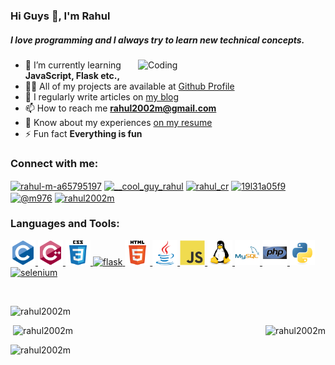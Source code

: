 ### Hi Guys 👋, I'm Rahul
<h5>I love programming and I always try to learn new technical concepts.</h5>

<img align="right" alt="Coding" width="300" src="https://cdn.dribbble.com/users/2514208/screenshots/9457622/web_developer.gif">

- 🌱 I’m currently learning **JavaScript, Flask etc.,**
- 👨‍💻 All of my projects are available at [Github Profile](https://github.com/rahul2002m)
- 📝 I regularly write articles on [my blog](https://techclone1.blogspot.com/)
- 📫 How to reach me **rahul2002m@gmail.com**
- 📄 Know about my experiences [on my resume](https://resume.io/r/lh9AJwHw5)
- ⚡ Fun fact **Everything is fun**

<h3 align="left">Connect with me:</h3>
<p align="left">
<a href="https://linkedin.com/in/rahul-m-a65795197" target="blank"><img align="center" src="https://raw.githubusercontent.com/rahuldkjain/github-profile-readme-generator/master/src/images/icons/Social/linked-in-alt.svg" alt="rahul-m-a65795197" height="30" width="40" /></a>
<a href="https://instagram.com/__cool_guy_rahul" target="blank"><img align="center" src="https://raw.githubusercontent.com/rahuldkjain/github-profile-readme-generator/master/src/images/icons/Social/instagram.svg" alt="__cool_guy_rahul" height="30" width="40" /></a>
<a href="https://www.codechef.com/users/rahul_cr" target="blank"><img align="center" src="https://cdn.jsdelivr.net/npm/simple-icons@3.1.0/icons/codechef.svg" alt="rahul_cr" height="30" width="40" /></a>
<a href="https://www.hackerrank.com/19l31a05f9" target="blank"><img align="center" src="https://raw.githubusercontent.com/rahuldkjain/github-profile-readme-generator/master/src/images/icons/Social/hackerrank.svg" alt="19l31a05f9" height="30" width="40" /></a>
<a href="https://www.hackerearth.com/@m976" target="blank"><img align="center" src="https://raw.githubusercontent.com/rahuldkjain/github-profile-readme-generator/master/src/images/icons/Social/hackerearth.svg" alt="@m976" height="30" width="40" /></a>
<a href="https://auth.geeksforgeeks.org/user/rahul2002m" target="blank"><img align="center" src="https://raw.githubusercontent.com/rahuldkjain/github-profile-readme-generator/master/src/images/icons/Social/geeks-for-geeks.svg" alt="rahul2002m" height="30" width="40" /></a>
</p>

<h3 align="left">Languages and Tools:</h3>
<p align="left"> <a href="https://www.cprogramming.com/" target="_blank"> <img src="https://raw.githubusercontent.com/devicons/devicon/master/icons/c/c-original.svg" alt="c" width="40" height="40"/> </a> <a href="https://www.w3schools.com/cpp/" target="_blank"> <img src="https://raw.githubusercontent.com/devicons/devicon/master/icons/cplusplus/cplusplus-original.svg" alt="cplusplus" width="40" height="40"/> </a> <a href="https://www.w3schools.com/css/" target="_blank"> <img src="https://raw.githubusercontent.com/devicons/devicon/master/icons/css3/css3-original-wordmark.svg" alt="css3" width="40" height="40"/> </a> <a href="https://flask.palletsprojects.com/" target="_blank"> <img src="https://www.vectorlogo.zone/logos/pocoo_flask/pocoo_flask-icon.svg" alt="flask" width="40" height="40"/> </a> <a href="https://www.w3.org/html/" target="_blank"> <img src="https://raw.githubusercontent.com/devicons/devicon/master/icons/html5/html5-original-wordmark.svg" alt="html5" width="40" height="40"/> </a> <a href="https://www.java.com" target="_blank"> <img src="https://raw.githubusercontent.com/devicons/devicon/master/icons/java/java-original.svg" alt="java" width="40" height="40"/> </a> <a href="https://developer.mozilla.org/en-US/docs/Web/JavaScript" target="_blank"> <img src="https://raw.githubusercontent.com/devicons/devicon/master/icons/javascript/javascript-original.svg" alt="javascript" width="40" height="40"/> </a> <a href="https://www.linux.org/" target="_blank"> <img src="https://raw.githubusercontent.com/devicons/devicon/master/icons/linux/linux-original.svg" alt="linux" width="40" height="40"/> </a> <a href="https://www.mysql.com/" target="_blank"> <img src="https://raw.githubusercontent.com/devicons/devicon/master/icons/mysql/mysql-original-wordmark.svg" alt="mysql" width="40" height="40"/> </a> <a href="https://www.php.net" target="_blank"> <img src="https://raw.githubusercontent.com/devicons/devicon/master/icons/php/php-original.svg" alt="php" width="40" height="40"/> </a> <a href="https://www.python.org" target="_blank"> <img src="https://raw.githubusercontent.com/devicons/devicon/master/icons/python/python-original.svg" alt="python" width="40" height="40"/> </a> <a href="https://www.selenium.dev" target="_blank"> <img src="https://raw.githubusercontent.com/detain/svg-logos/780f25886640cef088af994181646db2f6b1a3f8/svg/selenium-logo.svg" alt="selenium" width="40" height="40"/> </a> </p>

<br>


<p align="left"> <img src="https://komarev.com/ghpvc/?username=rahul2002m&label=Profile%20views&color=0e75b6&style=flat" alt="rahul2002m" /> </p>

<p><img align="right" src="https://github-readme-stats.vercel.app/api/top-langs?username=rahul2002m&show_icons=true&locale=en&layout=compact_color=ffffff&icon_color=bb2acf&text_color=daf7dc&bg_color=141321" alt="rahul2002m" /></p>

<p>&nbsp;<img src="https://github-readme-stats.vercel.app/api?username=rahul2002m&show_icons=true&theme=dark&locale=en" alt="rahul2002m" /></p>


<p><img src="https://github-readme-streak-stats.herokuapp.com/?user=rahul2002m&theme=dark" alt="rahul2002m" /></p>

